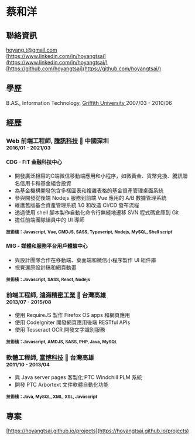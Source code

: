# 蔡和洋

## 聯絡資訊

<i class="fas fa-envelope-square fa-lg"></i> [hoyang.t@gmail.com](mailto:hoyang.t@gmail.com)<br/>
<i class="fab fa-linkedin fa-lg"></i> [https://www.linkedin.com/in/hoyangtsai](https://www.linkedin.com/in/hoyangtsai/)<br/>
<i class="fab fa-github-square fa-lg"></i> [https://github.com/hoyangtsai](https://github.com/hoyangtsai/)<br/>

## 學歷

<i class="fas fa-graduation-cap fa-log"></i> B.AS., Information Technology, <a href="http://www.griffith.edu.au/" target="_blank">Griffith University </a> <time class="term">2007/03 - 2010/06</time>

## 經歷

### Web 前端工程師, <a href="https://www.tencent.com/" target="_blank">騰訊科技</a> 📍 中國深圳 <br><small><time class="term">2016/01 - 2021/03</time></small>

#### CDG - FiT 金融科技中心

- 開發廣泛相容的C端微信移動端應用和小程序，如微黃金、貨幣兌換、騰訊聯名信用卡和基金組合投資
- 為基金機構開發包含多樣圖表和複雜表格的基金資產管理桌面系統
- 參與開發從後端 Nodejs 服務到前端 Vue 應用的 A/B 數據管理系統
- 維護舊版基金資產管理系統 1.0 和改造 CI/CD 發布流程
- 透過使用 shell 腳本製作自動化命令行無縫地遷移 SVN 程式碼倉庫到 Git
- 擔任前端團隊組員中的 UI 導師

<small><b>技術棧：Javascript, Vue, CMDJS, SASS, Typescript, Nodejs, MySQL, Shell script</b></small>

#### MIG - 媒體和服務平台用戶體驗中心

- 與設計團隊合作在移動端、桌面端和微信小程序製作 UI 組件庫
- 視覺還原設計稿和網頁動畫

<small><b>技術棧：Javascript, SASS, React, Nodejs</b></small>

### 前端工程師, <a href="https://www.foxconn.com/" target="_blank">鴻海精密工業</a> 📍 台灣高雄 <br><small><time class="term">2013/07 - 2015/08</time></small>

- 使用 RequireJS 製作 Firefox OS apps 和網頁應用
- 使用 CodeIgniter 開發網頁應用後端 RESTful APIs
- 使用 Tesseract OCR 開發文字識別服務

<small><b>技術棧：Javascript, AMDJS, SASS, PHP, Java, MySQL</b></small>

### 軟體工程師, <a href="http://www.hismax.com.tw/" target="_blank">富博科技</a> 📍 台灣高雄 <br><small><time class="term">2011/10 - 2013/04</time></small>

- 與 Java server pages 客製化 PTC Windchill PLM 系統
- 開發 PTC Arbortext 文件軟體自動化功能

<small><b>技術棧：Java, MySQL, XML, XSL, Javascript</b></small>

## 專案

[https://hoyangtsai.github.io/projects](https://hoyangtsai.github.io/projects)
